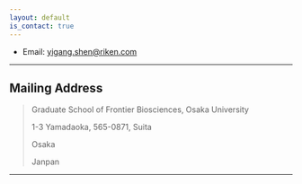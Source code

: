 ```yaml
---
layout: default
is_contact: true
---
```


* Email: [yigang.shen@riken.com](mailto:yigang.shen@riken.com)

---

## Mailing Address


> Graduate School of Frontier Biosciences, Osaka University 
>
>1-3 Yamadaoka, 565-0871, Suita
>
> Osaka
>
> Janpan

---


